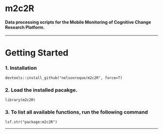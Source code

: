 # m2c2R

#### Data processing scripts for the Mobile Monitoring of Cognitive Change Research Platform.
---

# Getting Started

### 1. Installation

```{r}
devtools::install_github("nelsonroque/m2c2R", force=T)
```

### 2. Load the installed pacakge.
```{r}
library(m2c2R)
```

### 3. To list all available functions, run the following command
`lsf.str("package:m2c2R")`

---
